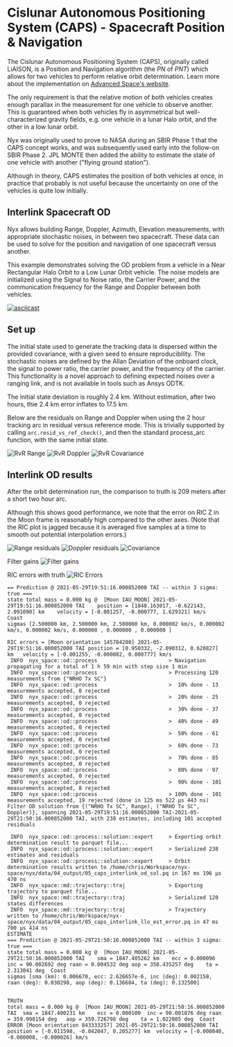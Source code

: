 # Cislunar Autonomous Positioning System (CAPS) - Spacecraft Position & Navigation

The Cislunar Autonomous Positioning System (CAPS), originally called LiAISON, is a Position and Navigation algorithm (the _PN_ of _PNT_) which allows for two vehicles to perform relative orbit determination. Learn more about the implementation on [Advanced Space's website](https://advancedspace.com/caps/).

The only requirement is that the relative motion of both vehicles creates enough parallax in the measurement for one vehicle to observe another.
This is guaranteed when both vehicles fly in asymmetrical but well-characterized gravity fields, e.g. one vehicle in a lunar Halo orbit, and the other in a low lunar orbit.

Nyx was originally used to prove to NASA during an SBIR Phase 1 that the CAPS concept works, and was subsequently used early into the follow-on SBIR Phase 2.
JPL MONTE then added the ability to estimate the state of one vehicle with another ("flying ground station").

Although in theory, CAPS estimates the position of both vehicles at once, in practice that probably is not useful because the uncertainty on one of the vehicles is quite low initially.

## Interlink Spacecraft OD

Nyx allows building Range, Doppler, Azimuth, Elevation measurements, with appropriate stochastic noises, in between two spacecraft. These data can be used to solve for the position and navigation of one spacecraft versus another.

This example demonstrates solving the OD problem from a vehicle in a Near Rectangular Halo Orbit to a Low Lunar Orbit vehicle.
The noise models are initialized using the Signal to Noise ratio, the Carrier Power, and the communication frequency for the Range and Doppler between both vehicles.


[![asciicast](https://asciinema.org/a/738451.svg)](https://asciinema.org/a/738451)

## Set up

The initial state used to generate the tracking data is dispersed within the provided covariance, with a given seed to ensure reproducibility.
The stochastic noises are defined by the Allan Deviation of the onboard clock, the signal to power ratio, the carrier power, and the frequency of the carrier.
This functionality is a novel approach to defining expected noises over a ranging link, and is not available in tools such as Ansys ODTK.

The initial state deviation is roughly 2.4 km. Without estimation, after two hours, thie 2.4 km error inflates to 17.5 km.

Below are the residuals on Range and Doppler when using the 2 hour tracking arc in residual versus reference mode. This is trivially supported by calling `arc.resid_vs_ref_check()`, and then the standard process_arc function, with the same initial state.

![RvR Range](./plots/rvr-range.png)
![RvR Doppler](./plots/rvr-doppler.png)
![RvR Covariance](./plots/rvr-covar.png)

## Interlink OD results

After the orbit determination run, the comparison to truth is 209 meters after a short two hour arc.

Although this shows good performance, we note that the error on RIC Z in the Moon frame is reasonably high compared to the other axes. (Note that the RIC plot is jagged because it is averaged five samples at a time to smooth out potential interpolation errors.)

![Range residuals](./plots/range-resid.png)
![Doppler residuals](./plots/doppler-resid.png)
![Covariance](./plots/covar.png)

Filter gains
![Filter gains](./plots/filter-gains.png)

RIC errors with truth
![RIC Errors](./plots/truth-error-pos.png)

```log
== Prediction @ 2021-05-29T19:51:16.000852000 TAI -- within 3 sigma: true ===
state total mass = 0.000 kg @  [Moon IAU_MOON] 2021-05-29T19:51:16.000852000 TAI	position = [1848.163017, -0.622143, 2.091090] km	velocity = [-0.001257, -0.000777, 1.629321] km/s  Coast
sigmas [2.500000 km, 2.500000 km, 2.500000 km, 0.000002 km/s, 0.000002 km/s, 0.000002 km/s, 0.000000 , 0.000000 , 0.000000 ]

RIC errors = [Moon orientation 145784200] 2021-05-29T19:51:16.000852000 TAI	position = [0.950332, -2.090312, 0.620827] km	velocity = [-0.001255, -0.000082, 0.000777] km/s
 INFO  nyx_space::od::process                       > Navigation propagating for a total of 1 h 59 min with step size 1 min
 INFO  nyx_space::od::process                       > Processing 120 measurements from {"NRHO Tx SC"}
 INFO  nyx_space::od::process                       >  10% done - 13 measurements accepted, 0 rejected
 INFO  nyx_space::od::process                       >  20% done - 25 measurements accepted, 0 rejected
 INFO  nyx_space::od::process                       >  30% done - 37 measurements accepted, 0 rejected
 INFO  nyx_space::od::process                       >  40% done - 49 measurements accepted, 0 rejected
 INFO  nyx_space::od::process                       >  50% done - 61 measurements accepted, 0 rejected
 INFO  nyx_space::od::process                       >  60% done - 73 measurements accepted, 0 rejected
 INFO  nyx_space::od::process                       >  70% done - 85 measurements accepted, 0 rejected
 INFO  nyx_space::od::process                       >  80% done - 97 measurements accepted, 0 rejected
 INFO  nyx_space::od::process                       >  90% done - 101 measurements accepted, 8 rejected
 INFO  nyx_space::od::process                       > 100% done - 101 measurements accepted, 19 rejected (done in 125 ms 522 μs 443 ns)
Filter OD solution from {("NRHO Tx SC", Range), ("NRHO Tx SC", Doppler)}, spanning 2021-05-29T19:51:16.000852000 TAI-2021-05-29T21:50:16.000852000 TAI, with 238 estimates, including 101 accepted residuals

 INFO  nyx_space::od::process::solution::export     > Exporting orbit determination result to parquet file...
 INFO  nyx_space::od::process::solution::export     > Serialized 238 estimates and residuals
 INFO  nyx_space::od::process::solution::export     > Orbit determination results written to /home/chris/Workspace/nyx-space/nyx/data/04_output/05_caps_interlink_od_sol.pq in 167 ms 196 μs 470 ns
 INFO  nyx_space::md::trajectory::traj              > Exporting trajectory to parquet file...
 INFO  nyx_space::md::trajectory::traj              > Serialized 120 states differences
 INFO  nyx_space::md::trajectory::traj              > Trajectory written to /home/chris/Workspace/nyx-space/nyx/data/04_output/05_caps_interlink_llo_est_error.pq in 47 ms 700 μs 414 ns
ESTIMATE
=== Prediction @ 2021-05-29T21:50:16.000852000 TAI -- within 3 sigma: true ===
state total mass = 0.000 kg @  [Moon IAU_MOON] 2021-05-29T21:50:16.000852000 TAI	sma = 1847.405262 km	ecc = 0.000096	inc = 90.002692 deg	raan = 0.004532 deg	aop = 358.435257 deg	ta = 2.313041 deg  Coast
sigmas [sma (km): 0.006670, ecc: 2.626657e-6, inc (deg): 0.002158, raan (deg): 0.030298, aop (deg): 0.136684, ta (deg): 0.132500]


TRUTH
total mass = 0.000 kg @  [Moon IAU_MOON] 2021-05-29T21:50:16.000852000 TAI	sma = 1847.400231 km	ecc = 0.000100	inc = 90.001876 deg	raan = 359.998154 deg	aop = 359.726798 deg	ta = 1.022805 deg  Coast
ERROR [Moon orientation 843333257] 2021-05-29T21:50:16.000852000 TAI	position = [-0.011598, -0.042047, 0.205277] km	velocity = [-0.000040, -0.000008, -0.000026] km/s
```
